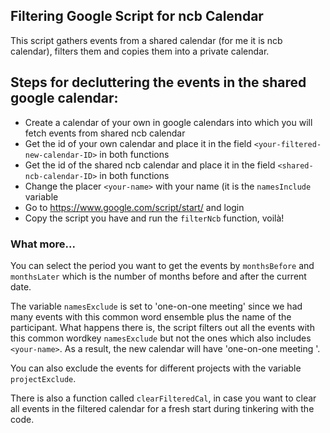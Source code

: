 ## Filtering Google Script for ncb Calendar
This script gathers events from a shared calendar (for me it is ncb calendar), filters them and copies them into a private calendar.

## Steps for decluttering the events in the shared google calendar:
 - Create a calendar of your own in google calendars into which you will fetch events from shared ncb calendar
 - Get the id of your own calendar and place it in the field `<your-filtered-new-calendar-ID>` in both functions
 - Get the id of the shared ncb calendar and place it in the field `<shared-ncb-calendar-ID>` in both functions
 - Change the placer `<your-name>` with your name (it is the `namesInclude` variable
 - Go to https://www.google.com/script/start/ and login
 - Copy the script you have and run the `filterNcb` function, voilà!

### What more...

You can select the period you want to get the events by `monthsBefore` and `monthsLater` which is the number of months before and after the current date.

The variable `namesExclude` is set to 'one-on-one meeting' since we had many events with this common word ensemble plus the name of the participant. What happens there is, the script filters out all the events with this common wordkey `namesExclude` but not the ones which also includes `<your-name>`. As a result, the new calendar will have 'one-on-one meeting <your-name>'.

You can also exclude the events for different projects with the variable `projectExclude`.

There is also a function called `clearFilteredCal`, in case you want to clear all events in the filtered calendar for a fresh start during tinkering with the code.
